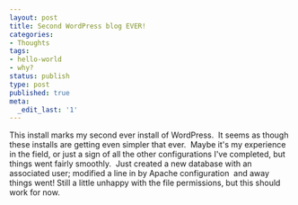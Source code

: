 ```yaml
---
layout: post
title: Second WordPress blog EVER!
categories:
- Thoughts
tags:
- hello-world
- why?
status: publish
type: post
published: true
meta:
  _edit_last: '1'
---
```

This install marks my second ever install of WordPress.  It seems as though these installs are getting even simpler that ever.  Maybe it's my experience in the field, or just a sign of all the other configurations I've completed, but things went fairly smoothly.  Just created a new database with an associated user; modified a line in by Apache configuration  and away things went! Still a little unhappy with the file permissions, but this should work for now.
